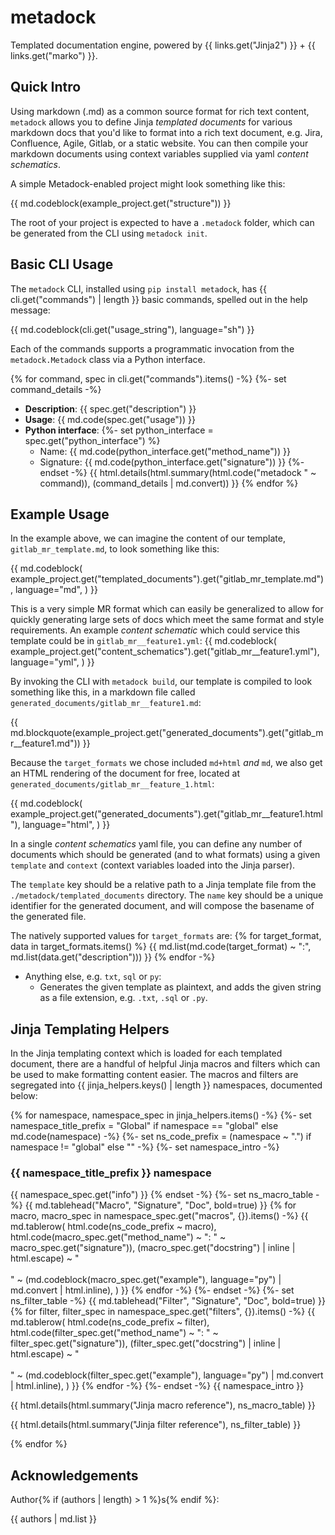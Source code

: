 # metadock

Templated documentation engine, powered by {{ links.get("Jinja2") }} + {{ links.get("marko") }}.

## Quick Intro

Using markdown (.md) as a common source format for rich text content, `metadock` allows you to define Jinja *templated
documents*  for various markdown docs that you'd like to format into a rich text document, e.g. Jira, Confluence, Agile,
Gitlab, or a static website. You can then compile your markdown documents using context variables supplied via yaml
*content schematics*.

A simple Metadock-enabled project might look something like this:

{{ md.codeblock(example_project.get("structure")) }}

The root of your project is expected to have a `.metadock` folder, which can be generated from the CLI using
`metadock init`.

## Basic CLI Usage

The `metadock` CLI, installed using `pip install metadock`, has {{ cli.get("commands") | length }} basic commands, 
spelled out in the help message:

{{ md.codeblock(cli.get("usage_string"), language="sh") }}

Each of the commands supports a programmatic invocation from the `metadock.Metadock` class via a Python interface.

{% for command, spec in cli.get("commands").items() -%}
{%- set command_details -%}
- **Description**: {{ spec.get("description") }}
- **Usage**: {{ md.code(spec.get("usage")) }}
- **Python interface**: 
    {%- set python_interface = spec.get("python_interface") %}
  - Name: {{ md.code(python_interface.get("method_name")) }}
  - Signature: {{ md.code(python_interface.get("signature")) }}
{%- endset -%}
{{ html.details(html.summary(html.code("metadock " ~ command)), (command_details | md.convert)) }}
{% endfor %}

## Example Usage

In the example above, we can imagine the content of our template, `gitlab_mr_template.md`, to look something like this:

{{
    md.codeblock(
        example_project.get("templated_documents").get("gitlab_mr_template.md"),
        language="md",
    )
}}

This is a very simple MR format which can easily be generalized to allow for quickly generating large sets of docs which
meet the same format and style requirements. An example *content schematic* which could service this template could
be in `gitlab_mr__feature1.yml`:
{{
    md.codeblock(
        example_project.get("content_schematics").get("gitlab_mr__feature1.yml"),
        language="yml",
    )
}}

By invoking the CLI with `metadock build`, our template is compiled to look something like this, in a markdown file
called `generated_documents/gitlab_mr__feature1.md`:

{{ md.blockquote(example_project.get("generated_documents").get("gitlab_mr__feature1.md")) }}

Because the `target_formats` we chose included `md+html` _and_ `md`, we also get an HTML rendering of the document for 
free, located at `generated_documents/gitlab_mr__feature_1.html`:

{{
    md.codeblock(
        example_project.get("generated_documents").get("gitlab_mr__feature1.html"),
        language="html",
    )
}}

In a single *content schematics* yaml file, you can define any number of documents which should be generated (and to
what formats) using a given `template` and `context` (context variables loaded into the Jinja parser).

The `template` key should be a relative path to a Jinja template file from the `./metadock/templated_documents`
directory. The `name` key should be a unique identifier for the generated document, and will compose the basename of the
generated file.

The natively supported values for `target_formats` are:
{% for target_format, data in target_formats.items() %}
{{ md.list(md.code(target_format) ~ ":", md.list(data.get("description"))) }}
{% endfor -%}
- Anything else, e.g. `txt`, `sql` or `py`:
  - Generates the given template as plaintext, and adds the given string as a file extension, e.g. 
  `.txt`, `.sql` or `.py`.

## Jinja Templating Helpers

In the Jinja templating context which is loaded for each templated document, there are a handful of helpful Jinja macros
and filters which can be used to make formatting content easier. The macros and filters are segregated into 
{{ jinja_helpers.keys() | length }} namespaces, documented below:

{% for namespace, namespace_spec in jinja_helpers.items() -%}
{%- set namespace_title_prefix = "Global" if namespace == "global" else md.code(namespace) -%}
{%- set ns_code_prefix = (namespace ~ ".") if namespace != "global" else "" -%}
{%- set namespace_intro -%}
### {{ namespace_title_prefix }} namespace

{{ namespace_spec.get("info") }}
{% endset -%}
{%- set ns_macro_table -%}
{{ md.tablehead("Macro", "Signature", "Doc", bold=true) }}
{% for macro, macro_spec in namespace_spec.get("macros", {}).items() -%}
{{
    md.tablerow(
        html.code(ns_code_prefix ~ macro), 
        html.code(macro_spec.get("method_name") ~ ": " ~ macro_spec.get("signature")),
        (macro_spec.get("docstring") | inline | html.escape) ~ "<br/><br/>" ~ (md.codeblock(macro_spec.get("example"), language="py") 
        | md.convert | html.inline),
    )
}}
{% endfor -%}
{%- endset -%}
{%- set ns_filter_table -%}
{{ md.tablehead("Filter", "Signature", "Doc", bold=true) }}
{% for filter, filter_spec in namespace_spec.get("filters", {}).items() -%}
{{
    md.tablerow(
        html.code(ns_code_prefix ~ filter), 
        html.code(filter_spec.get("method_name") ~ ": " ~ filter_spec.get("signature")),
        (filter_spec.get("docstring") | inline | html.escape) ~ "<br/><br/>" ~ (md.codeblock(filter_spec.get("example"), language="py") 
        | md.convert | html.inline),
    )
}}
{% endfor -%}
{%- endset -%}
{{ namespace_intro }}

{{ html.details(html.summary("Jinja macro reference"), ns_macro_table) }}

{{ html.details(html.summary("Jinja filter reference"), ns_filter_table) }}

{% endfor %}

## Acknowledgements

Author{% if (authors | length) > 1 %}s{% endif %}:

{{ authors | md.list }}